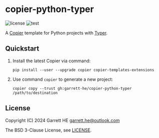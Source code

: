 # copier-python-typer

![license](https://img.shields.io/github/license/garrett-he/copier-python-typer)
![test](https://img.shields.io/github/actions/workflow/status/garrett-he/copier-python-typer/test.yml)

A [Copier][1] template for Python projects with [Typer][2].

## Quickstart

1. Install the latest Copier via command:
    ```
    pip install --user --upgrade copier copier-templates-extensions
    ```

2. Use command `copier` to generate a new project:
    ```
    copier copy --trust gh:garrett-he/copier-python-typer /path/to/destination
    ```

## License

Copyright (C) 2024 Garrett HE <garrett.he@outlook.com>

The BSD 3-Clause License, see [LICENSE](./LICENSE).

[1]: https://github.com/copier-org/copier

[2]: https://github.com/fastapi/typer
